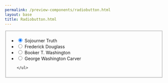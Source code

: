```yaml
--- 
permalink: /preview-components/radiobutton.html
layout: base 
title: Radiobutton.html
---
```




<div class="container">
  <fieldset class="fieldset-inputs sans">
    <ul class="unstyled-list">
      
        
  <li>
    <input id="truth" type="radio" name="historical-figures-1" value="truth" checked>
    <label for="truth">Sojourner Truth</label>
  </li>

      
        
  <li>
    <input id="douglass" type="radio" name="historical-figures-1" value="douglass" >
    <label for="douglass">Frederick Douglass</label>
  </li>

      
        
  <li>
    <input id="washington" type="radio" name="historical-figures-1" value="washington" >
    <label for="washington">Booker T. Washington</label>
  </li>

      
        
  <li>
    <input id="washington" type="radio" name="historical-figures-1" value="carver" >
    <label for="washington">George Washington Carver</label>
  </li>

      
    </ul>
  </fieldset>
</div>

